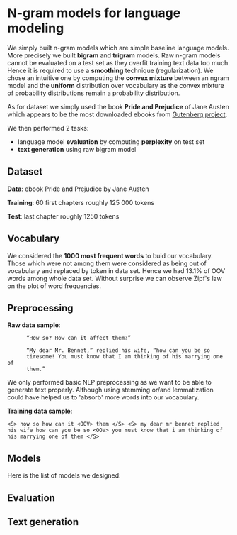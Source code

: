 # N-gram models for language modeling

We simply built n-gram models which are simple baseline language models. More precisely we built **bigram** and **trigram** models. Raw n-gram models cannot be evaluated on a test set as they overfit training text data too much. Hence it is required to use a **smoothing** technique (regularization). We chose an intuitive one by computing the **convex mixture** between an ngram model and the **uniform** distribution over vocabulary as the convex mixture of probability distributions remain a probability distribution.

As for dataset we simply used the book **Pride and Prejudice** of Jane Austen which appears to be the most downloaded ebooks from [Gutenberg project](https://www.gutenberg.org/ebooks/search/%3Fsort_order%3Ddownloads). 

We then performed 2 tasks:
  - language model **evaluation** by computing **perplexity** on test set
  - **text generation** using raw bigram model

## Dataset

**Data**: ebook Pride and Prejudice by Jane Austen

**Training**: 60 first chapters roughly 125 000 tokens

**Test**: last chapter roughly 1250 tokens

## Vocabulary

We considered the **1000 most frequent words** to buid our vocabulary. Those which were not among them were considered as being out of vocabulary and replaced by <OOV> token in data set. Hence we had 13.1% of OOV words among whole data set. Without surprise we can observe Zipf's law on the plot of word frequencies.

## Preprocessing

**Raw data sample**:
```
      “How so? How can it affect them?”

      “My dear Mr. Bennet,” replied his wife, “how can you be so
      tiresome! You must know that I am thinking of his marrying one of
      them.”
```

We only performed basic NLP preprocessing as we want to be able to generate text properly. Although using stemming or/and lemmatization could have helped us to 'absorb' more words into our vocabulary.

**Training data sample**:
```
<S> how so how can it <OOV> them </S> <S> my dear mr bennet replied his wife how can you be so <OOV> you must know that i am thinking of his marrying one of them </S>
```
## Models

Here is the list of models we designed:

## Evaluation

## Text generation



